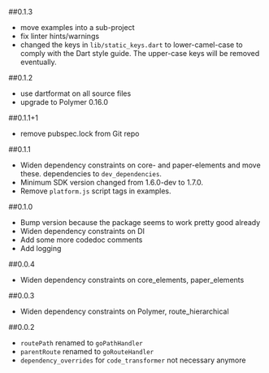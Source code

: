 ##0.1.3
- move examples into a sub-project
- fix linter hints/warnings
- changed the keys in `lib/static_keys.dart` to lower-camel-case to comply with
  the Dart style guide. The upper-case keys will be removed eventually.

##0.1.2
- use dartformat on all source files
- upgrade to Polymer 0.16.0

##0.1.1+1
- remove pubspec.lock from Git repo

##0.1.1
- Widen dependency constraints on core- and paper-elements and move these.
dependencies to `dev_dependencies`.
- Minimum SDK version changed from 1.6.0-dev to 1.7.0.
- Remove `platform.js` script tags in examples.

##0.1.0
- Bump version because the package seems to work pretty good already
- Widen dependency constraints on DI
- Add some more codedoc comments
- Add logging

##0.0.4
- Widen dependency constraints on core_elements, paper_elements

##0.0.3
- Widen dependency constraints on Polymer, route_hierarchical

##0.0.2
- `routePath` renamed to `goPathHandler`
- `parentRoute` renamed to `goRouteHandler`
- `dependency_overrides` for `code_transformer` not necessary anymore
